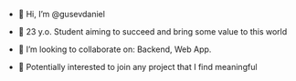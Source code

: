 - 👋 Hi, I’m @gusevdaniel

- 🌱 23 y.o. Student aiming to succeed and bring some value to this world
- 👯 I’m looking to collaborate on: Backend, Web App.
- 🌻 Potentially interested to join any project that I find meaningful

<!---
gusevdaniel/gusevdaniel is a ✨ special ✨ repository because its `README.md` (this file) appears on your GitHub profile.
You can click the Preview link to take a look at your changes.
--->
